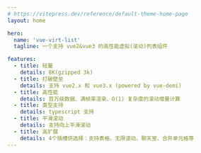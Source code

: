 ```yaml
---
# https://vitepress.dev/reference/default-theme-home-page
layout: home

hero:
  name: 'vue-virt-list'
  tagline: 一个支持 vue2&vue3 的高性能虚拟(滚动)列表组件

features:
  - title: 轻量
    details: 8K(gzipped 3k)
  - title: 打破壁垒
    details: 支持 vue2.x 和 vue3.x (powered by vue-demi)
  - title: 高性能
    details: 百万级数据、满帧率渲染、O(1) 复杂度的滚动增量计算
  - title: 类型支持
    details: typescript 支持
  - title: 平滑滚动
    details: 支持向上平滑滚动
  - title: 高扩展
    details: 4个插槽供选择：支持表格、无限滚动、聊天室、合并单元格等
---
```

